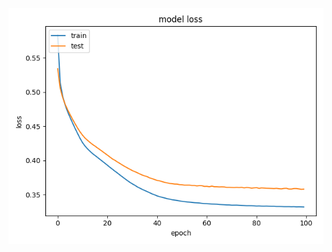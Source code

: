 
![Model Loss](https://github.com/Rochakdh/MachineLearning/blob/master/DNN/modelloss.png?raw=true "Model Loss")